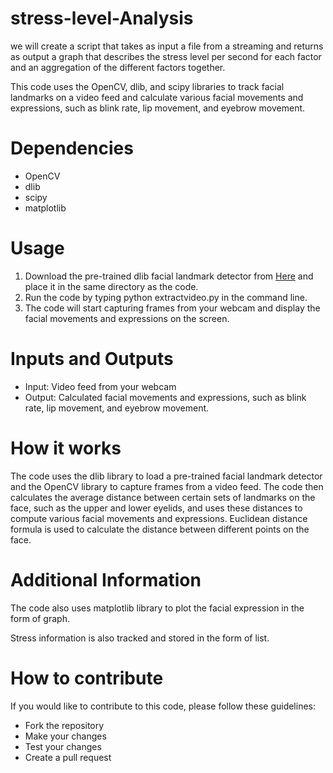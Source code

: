 # stress-level-Analysis
we will create a script that takes as input a file from a streaming and returns as output a graph that describes the stress level per second for each factor and an aggregation of the different factors together.

This code uses the OpenCV, dlib, and scipy libraries to track facial landmarks on a video feed and calculate various facial movements and expressions, such as blink rate, lip movement, and eyebrow movement.

# Dependencies 
 - OpenCV
 - dlib
 - scipy
 - matplotlib

# Usage
1. Download the pre-trained dlib facial landmark detector from [Here](http://dlib.net/files/shape_predictor_68_face_landmarks.dat.bz2) and place it in the same directory as the code.
2. Run the code by typing python extractvideo.py in the command line.
3. The code will start capturing frames from your webcam and display the facial movements and expressions on the screen.

# Inputs and Outputs
 - Input: Video feed from your webcam
 - Output: Calculated facial movements and expressions, such as blink rate, lip movement, and eyebrow movement.

# How it works
The code uses the dlib library to load a pre-trained facial landmark detector and the OpenCV library to capture frames from a video feed. The code then calculates the average distance between certain sets of landmarks on the face, such as the upper and lower eyelids, and uses these distances to compute various facial movements and expressions. Euclidean distance formula is used to calculate the distance between different points on the face.

# Additional Information

The code also uses matplotlib library to plot the facial expression in the form of graph.

Stress information is also tracked and stored in the form of list.

# How to contribute
If you would like to contribute to this code, please follow these guidelines:

 - Fork the repository
 - Make your changes
 - Test your changes
 - Create a pull request

